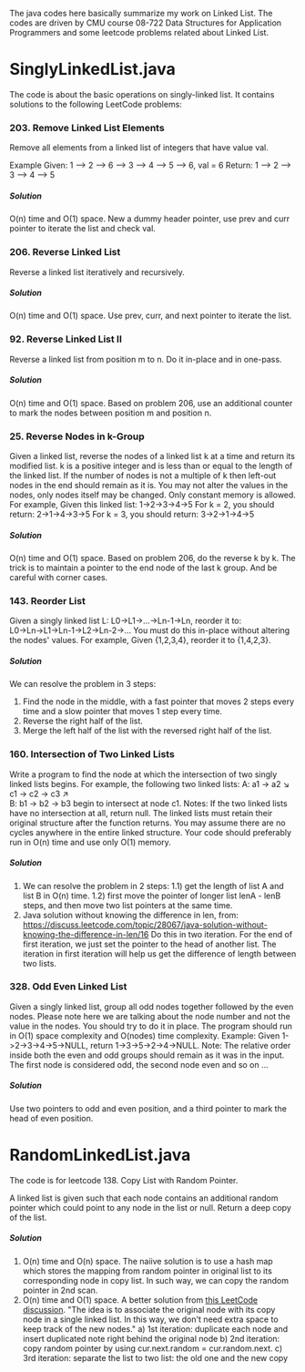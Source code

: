 The java codes here basically summarize my work on Linked List.
The codes are driven by CMU course 08-722 Data Structures for Application Programmers
and some leetcode problems related about Linked List.

# SinglyLinkedList.java
The code is about the basic operations on singly-linked list.
It contains solutions to the following LeetCode problems:

### 203. Remove Linked List Elements
Remove all elements from a linked list of integers that have value val.

Example
Given: 1 --> 2 --> 6 --> 3 --> 4 --> 5 --> 6, val = 6
Return: 1 --> 2 --> 3 --> 4 --> 5
##### Solution
O(n) time and O(1) space.
New a dummy header pointer, use prev and curr pointer to iterate the list and check val.

### 206. Reverse Linked List
Reverse a linked list iteratively and recursively.
##### Solution
O(n) time and O(1) space.
Use prev, curr, and next pointer to iterate the list.

### 92. Reverse Linked List II
Reverse a linked list from position m to n.
Do it in-place and in one-pass.
##### Solution
O(n) time and O(1) space.
Based on problem 206, use an additional counter to mark the nodes
between position m and position n.

### 25. Reverse Nodes in k-Group
Given a linked list, reverse the nodes of a linked list k at a time and return its modified list.
k is a positive integer and is less than or equal to the length of the linked list.
If the number of nodes is not a multiple of k then left-out nodes in the end should remain as it is.
You may not alter the values in the nodes, only nodes itself may be changed.
Only constant memory is allowed.
For example,
Given this linked list: 1->2->3->4->5
For k = 2, you should return: 2->1->4->3->5
For k = 3, you should return: 3->2->1->4->5
##### Solution
O(n) time and O(1) space.
Based on problem 206, do the reverse k by k. The trick is to maintain a pointer to the end node
of the last k group.
And be careful with corner cases.

### 143. Reorder List
Given a singly linked list L: L0→L1→…→Ln-1→Ln,
reorder it to: L0→Ln→L1→Ln-1→L2→Ln-2→…
You must do this in-place without altering the nodes' values.
For example,
Given {1,2,3,4}, reorder it to {1,4,2,3}.
##### Solution
We can resolve the problem in 3 steps:
1. Find the node in the middle, with a fast pointer that moves 2 steps every time and a slow pointer that moves 1 step every time.
2. Reverse the right half of the list.
3. Merge the left half of the list with the reversed right half of the list.

### 160. Intersection of Two Linked Lists
Write a program to find the node at which the intersection of two singly linked lists begins.
For example, the following two linked lists:
A:          a1 → a2
                   ↘
                     c1 → c2 → c3
                   ↗            
B:     b1 → b2 → b3
begin to intersect at node c1.
Notes:
If the two linked lists have no intersection at all, return null.
The linked lists must retain their original structure after the function returns.
You may assume there are no cycles anywhere in the entire linked structure.
Your code should preferably run in O(n) time and use only O(1) memory.
##### Solution
1) We can resolve the problem in 2 steps:
1.1) get the length of list A and list B in O(n) time.
1.2) first move the pointer of longer list lenA - lenB steps,
and then move two list pointers at the same time.
2) Java solution without knowing the difference in len, from:
https://discuss.leetcode.com/topic/28067/java-solution-without-knowing-the-difference-in-len/16
Do this in two iteration. For the end of first iteration, we just set the pointer to the head
of another list. The iteration in first iteration will help us get the difference of length between
two lists.

### 328. Odd Even Linked List
Given a singly linked list, group all odd nodes together followed by the even nodes. Please note here we are talking about the node number and not the value in the nodes.
You should try to do it in place. The program should run in O(1) space complexity and O(nodes) time complexity.
Example:
Given 1->2->3->4->5->NULL,
return 1->3->5->2->4->NULL.
Note:
The relative order inside both the even and odd groups should remain as it was in the input.
The first node is considered odd, the second node even and so on ...
##### Solution
Use two pointers to odd and even position, and a third pointer to mark the head of even position.

# RandomLinkedList.java
The code is for leetcode 138. Copy List with Random Pointer.

A linked list is given such that each node contains an additional random pointer
which could point to any node in the list or null.
Return a deep copy of the list.
##### Solution
1. O(n) time and O(n) space.
The naiive solution is to use a hash map which stores the mapping from random pointer
in original list to its corresponding node in copy list.
In such way, we can copy the random pointer in 2nd scan.
2. O(n) time and O(1) space.
A better solution from [this LeetCode discussion](https://discuss.leetcode.com/topic/7594/a-solution-with-constant-space-complexity-o-1-and-linear-time-complexity-o-n). 
"The idea is to associate the original node with its copy node in a single linked list.
In this way, we don't need extra space to keep track of the new nodes."
a) 1st iteration: duplicate each node and insert duplicated note right behind the original node
b) 2nd iteration: copy random pointer by using cur.next.random = cur.random.next.
c) 3rd iteration: separate the list to two list: the old one and the new copy

